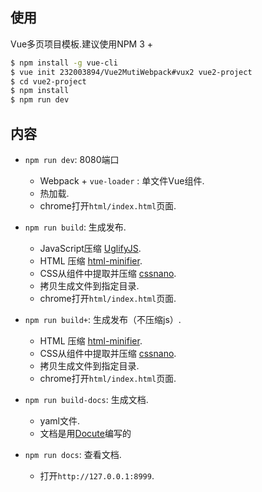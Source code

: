 
## 使用

Vue多页项目模板.建议使用NPM 3 +

``` bash
$ npm install -g vue-cli
$ vue init 232003894/Vue2MutiWebpack#vux2 vue2-project
$ cd vue2-project
$ npm install
$ npm run dev
```

## 内容

- `npm run dev`: 8080端口
  - Webpack + `vue-loader` : 单文件Vue组件.
  - 热加载.
  - chrome打开`html/index.html`页面.

- `npm run build`: 生成发布.
  - JavaScript压缩 [UglifyJS](https://github.com/mishoo/UglifyJS2).
  - HTML 压缩  [html-minifier](https://github.com/kangax/html-minifier).
  - CSS从组件中提取并压缩 [cssnano](https://github.com/ben-eb/cssnano).
  - 拷贝生成文件到指定目录.
  - chrome打开`html/index.html`页面.

- `npm run build+`: 生成发布（不压缩js）.
  - HTML 压缩  [html-minifier](https://github.com/kangax/html-minifier).
  - CSS从组件中提取并压缩 [cssnano](https://github.com/ben-eb/cssnano).
  - 拷贝生成文件到指定目录.
  - chrome打开`html/index.html`页面.


- `npm run build-docs`: 生成文档.
  - yaml文件.
  - 文档是用[Docute](https://docute.js.org/#/zh-Hans/)编写的

- `npm run docs`: 查看文档.
  - 打开`http://127.0.0.1:8999`.
  
